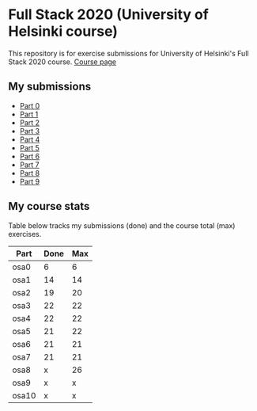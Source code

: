 # Full Stack 2020 (University of Helsinki course)
This repository is for exercise submissions for University of Helsinki's Full Stack 2020 course.
[Course page](https://fullstack-hy2020.github.io/)
## My submissions
* [Part 0](https://github.com/teepiik/Fullstack2020/tree/master/osa0)
* [Part 1](https://github.com/teepiik/Fullstack2020/tree/master/osa1)
* [Part 2](https://github.com/teepiik/Fullstack2020/tree/master/osa2)
* [Part 3](https://github.com/teepiik/Fullstack2020_osa3)
* [Part 4](https://github.com/teepiik/Fullstack2020_osa4)
* [Part 5](https://github.com/teepiik/Fullstack2020/tree/master/osa5)
* [Part 6](https://github.com/teepiik/Fullstack2020/tree/master/osa6)
* [Part 7](https://github.com/teepiik/Fullstack2020/tree/master/osa7)
* [Part 8](https://github.com/teepiik/Fullstack2020/tree/master/osa8)
* [Part 9](https://github.com/teepiik/Fullstack2020/tree/master/osa9)
## My course stats
Table below tracks my submissions (done) and the course total (max) exercises.

|Part|Done|Max|
|----|----|---|
|osa0|6|6|
|osa1|14|14|
|osa2|19|20|
|osa3|22|22|
|osa4|22|22|
|osa5|21|22|
|osa6|21|21|
|osa7|21|21|
|osa8|x|26|
|osa9|x|x|
|osa10|x|x|

